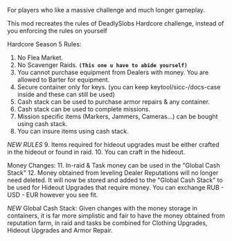 For players who like a massive challenge and much longer gameplay.

This mod recreates the rules of DeadlySlobs Hardcore challenge, instead of you enforcing the rules on yourself

Hardcore Season 5 Rules:
1. No Flea Market.
2. No Scavenger Raids. **```(This one u have to abide yourself)```**
3. You cannot purchase equipment from Dealers with money. You are allowed to Barter for equipment.
4. Secure container only for keys. (you can keep keytool/sicc-/docs-case inside and these can still be used)
5. Cash stack can be used to purchase armor repairs & any container.
6. Cash stack can be used to complete missions.
7. Mission specific items (Markers, Jammers, Cameras...) can be bought using cash stack.
8. You can insure items using cash stack.

*NEW RULES*
9. Items required for hideout upgrades must be either crafted in the hideout or found in raid.
10. You can craft in the hideout.

Money Changes:
11. In-raid & Task money can be used in the "Global Cash Stack"
12. Money obtained from leveling Dealer Reputations will no longer need deleted. It will now be stored and added to the "Global Cash Stack" to be used for Hideout Upgrades that require money. You can exchange RUB - USD - EUR however you see fit.

*NEW* Global Cash Stack:
Given changes with the money storage in containers, it is far more simplistic and fair to have the money obtained from reputation farm, in raid and tasks be combined for Clothing Upgrades, Hideout Upgrades and Armor Repair.
